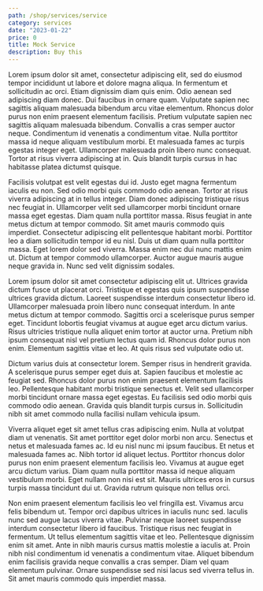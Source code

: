 ```yaml
---
path: /shop/services/service
category: services
date: "2023-01-22"
price: 0
title: Mock Service
description: Buy this
---
```

Lorem ipsum dolor sit amet, consectetur adipiscing elit, sed do eiusmod tempor incididunt ut labore et dolore magna aliqua. In fermentum et sollicitudin ac orci. Etiam dignissim diam quis enim. Odio aenean sed adipiscing diam donec. Dui faucibus in ornare quam. Vulputate sapien nec sagittis aliquam malesuada bibendum arcu vitae elementum. Rhoncus dolor purus non enim praesent elementum facilisis. Pretium vulputate sapien nec sagittis aliquam malesuada bibendum. Convallis a cras semper auctor neque. Condimentum id venenatis a condimentum vitae. Nulla porttitor massa id neque aliquam vestibulum morbi. Et malesuada fames ac turpis egestas integer eget. Ullamcorper malesuada proin libero nunc consequat. Tortor at risus viverra adipiscing at in. Quis blandit turpis cursus in hac habitasse platea dictumst quisque.

Facilisis volutpat est velit egestas dui id. Justo eget magna fermentum iaculis eu non. Sed odio morbi quis commodo odio aenean. Tortor at risus viverra adipiscing at in tellus integer. Diam donec adipiscing tristique risus nec feugiat in. Ullamcorper velit sed ullamcorper morbi tincidunt ornare massa eget egestas. Diam quam nulla porttitor massa. Risus feugiat in ante metus dictum at tempor commodo. Sit amet mauris commodo quis imperdiet. Consectetur adipiscing elit pellentesque habitant morbi. Porttitor leo a diam sollicitudin tempor id eu nisl. Duis ut diam quam nulla porttitor massa. Eget lorem dolor sed viverra. Massa enim nec dui nunc mattis enim ut. Dictum at tempor commodo ullamcorper. Auctor augue mauris augue neque gravida in. Nunc sed velit dignissim sodales.

Lorem ipsum dolor sit amet consectetur adipiscing elit ut. Ultrices gravida dictum fusce ut placerat orci. Tristique et egestas quis ipsum suspendisse ultrices gravida dictum. Laoreet suspendisse interdum consectetur libero id. Ullamcorper malesuada proin libero nunc consequat interdum. In ante metus dictum at tempor commodo. Sagittis orci a scelerisque purus semper eget. Tincidunt lobortis feugiat vivamus at augue eget arcu dictum varius. Risus ultricies tristique nulla aliquet enim tortor at auctor urna. Pretium nibh ipsum consequat nisl vel pretium lectus quam id. Rhoncus dolor purus non enim. Elementum sagittis vitae et leo. At quis risus sed vulputate odio ut.

Dictum varius duis at consectetur lorem. Semper risus in hendrerit gravida. A scelerisque purus semper eget duis at. Sapien faucibus et molestie ac feugiat sed. Rhoncus dolor purus non enim praesent elementum facilisis leo. Pellentesque habitant morbi tristique senectus et. Velit sed ullamcorper morbi tincidunt ornare massa eget egestas. Eu facilisis sed odio morbi quis commodo odio aenean. Gravida quis blandit turpis cursus in. Sollicitudin nibh sit amet commodo nulla facilisi nullam vehicula ipsum.

Viverra aliquet eget sit amet tellus cras adipiscing enim. Nulla at volutpat diam ut venenatis. Sit amet porttitor eget dolor morbi non arcu. Senectus et netus et malesuada fames ac. Id eu nisl nunc mi ipsum faucibus. Et netus et malesuada fames ac. Nibh tortor id aliquet lectus. Porttitor rhoncus dolor purus non enim praesent elementum facilisis leo. Vivamus at augue eget arcu dictum varius. Diam quam nulla porttitor massa id neque aliquam vestibulum morbi. Eget nullam non nisi est sit. Mauris ultrices eros in cursus turpis massa tincidunt dui ut. Gravida rutrum quisque non tellus orci.

Non enim praesent elementum facilisis leo vel fringilla est. Vivamus arcu felis bibendum ut. Tempor orci dapibus ultrices in iaculis nunc sed. Iaculis nunc sed augue lacus viverra vitae. Pulvinar neque laoreet suspendisse interdum consectetur libero id faucibus. Tristique risus nec feugiat in fermentum. Ut tellus elementum sagittis vitae et leo. Pellentesque dignissim enim sit amet. Ante in nibh mauris cursus mattis molestie a iaculis at. Proin nibh nisl condimentum id venenatis a condimentum vitae. Aliquet bibendum enim facilisis gravida neque convallis a cras semper. Diam vel quam elementum pulvinar. Ornare suspendisse sed nisi lacus sed viverra tellus in. Sit amet mauris commodo quis imperdiet massa.